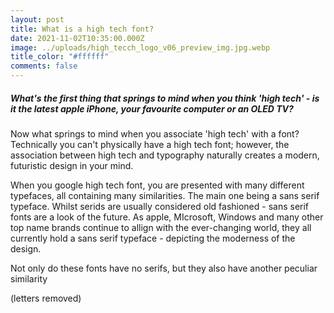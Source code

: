 ```yaml
---
layout: post
title: What is a high tech font?
date: 2021-11-02T10:35:00.000Z
image: ../uploads/high_tecch_logo_v06_preview_img.jpg.webp
title_color: "#ffffff"
comments: false
---
```

##### What's the first thing that springs to mind when you think 'high tech' - is it the latest apple iPhone, your favourite computer or an OLED TV?

Now what springs to mind when you associate 'high tech' with a font? Technically you can't physically have a high tech font; however, the association between high tech and typography naturally creates a modern, futuristic design in your mind.

When you google high tech font, you are presented with many different typefaces, all containing many similarities. The main one being a sans serif typeface. Whilst serids are usually considered old fashioned - sans serif fonts are a look of the future. As apple, MIcrosoft, Windows and many other top name brands continue to allign with the ever-changing world, they all currently hold a sans serif typeface - depicting the moderness of the design.

Not only do these fonts have no serifs, but they also have another peculiar similarity 

(letters removed)